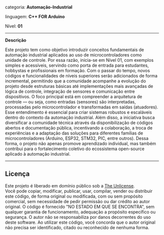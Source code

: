 categoria: **Automação-Industrial**

linguagem: **C++ FOR Arduino**

Nível: **01**


---
**Descrição**

Este projeto tem como objetivo introduzir conceitos fundamentais de automação industrial aplicados ao uso de microcontroladores como unidade de controle. Por essa razão, inicia-se em Nível 01, com exemplos simples e acessíveis, servindo como porta de entrada para estudantes, hobbystas e profissionais em formação. Com o passar do tempo, novos códigos e funcionalidades de níveis superiores serão adicionados de forma incremental, permitindo que a comunidade acompanhe a evolução do projeto desde estruturas básicas até implementações mais avançadas de lógica de controle, integração de sensores e comunicação entre dispositivos.
O foco principal está em compreender a arquitetura de controle — ou seja, como entradas (sensores) são interpretadas, processadas pelo microcontrolador e transformadas em saídas (atuadores). Esse entendimento é essencial para criar sistemas robustos e escaláveis dentro do contexto da automação industrial.
Além disso, a iniciativa busca diversificar a comunidade técnica através da disponibilização de códigos abertos e documentação pública, incentivando a colaboração, a troca de experiências e a adaptação das soluções para diferentes famílias de microcontroladores (Arduino, ESP32, STM32, PIC, entre outros).
Dessa forma, o projeto não apenas promove aprendizado individual, mas também contribui para o fortalecimento coletivo do ecossistema open-source aplicado à automação industrial.

---

## Licença  
Este projeto é liberado em domínio público sob a [The Unlicense](https://unlicense.org/).  
  Você pode copiar, modificar, publicar, usar, compilar, vender ou distribuir este código, de forma original ou modificada, com ou sem propósito comercial, sem necessidade de pedir permissão ou dar crédito ao autor original.  O código é fornecido "NO ESTADO EM QUE SE ENCONTRA", sem qualquer garantia de funcionamento, adequação a propósito específico ou segurança. O autor não se responsabiliza por danos decorrentes do uso deste software. Ao utilizar este código, você concorda que o autor original não precisa ser identificado, citado ou reconhecido de nenhuma forma.  
